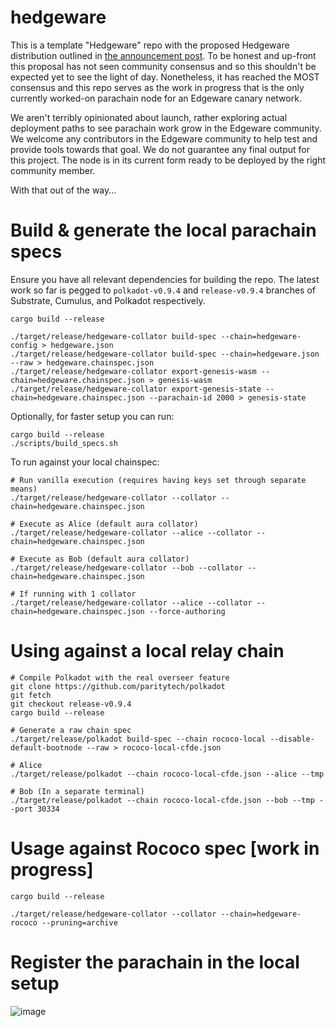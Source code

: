 # hedgeware
This is a template "Hedgeware" repo with the proposed Hedgeware distribution outlined in [the announcement post](https://commonwealth.im/edgeware/proposal/discussion/1153). To be honest and up-front this proposal has not seen community consensus and so this shouldn't be expected yet to see the light of day. Nonetheless, it has reached the MOST consensus and this repo serves as the work in progress that is the only currently worked-on parachain node for an Edgeware canary network.

We aren't terribly opinionated about launch, rather exploring actual deployment paths to see parachain work grow in the Edgeware community. We welcome any contributors in the Edgeware community to help test and provide tools towards that goal. We do not guarantee any final output for this project. The node is in its current form ready to be deployed by the right community member.

With that out of the way...

# Build & generate the local parachain specs
Ensure you have all relevant dependencies for building the repo. The latest work so far is pegged to `polkadot-v0.9.4` and `release-v0.9.4` branches of Substrate, Cumulus, and Polkadot respectively.
```
cargo build --release

./target/release/hedgeware-collator build-spec --chain=hedgeware-config > hedgeware.json
./target/release/hedgeware-collator build-spec --chain=hedgeware.json --raw > hedgeware.chainspec.json
./target/release/hedgeware-collator export-genesis-wasm --chain=hedgeware.chainspec.json > genesis-wasm
./target/release/hedgeware-collator export-genesis-state --chain=hedgeware.chainspec.json --parachain-id 2000 > genesis-state
```
Optionally, for faster setup you can run:
```
cargo build --release
./scripts/build_specs.sh
```
To run against your local chainspec:
```
# Run vanilla execution (requires having keys set through separate means)
./target/release/hedgeware-collator --collator --chain=hedgeware.chainspec.json

# Execute as Alice (default aura collator)
./target/release/hedgeware-collator --alice --collator --chain=hedgeware.chainspec.json

# Execute as Bob (default aura collator)
./target/release/hedgeware-collator --bob --collator --chain=hedgeware.chainspec.json

# If running with 1 collator
./target/release/hedgeware-collator --alice --collator --chain=hedgeware.chainspec.json --force-authoring
```

# Using against a local relay chain
```
# Compile Polkadot with the real overseer feature
git clone https://github.com/paritytech/polkadot
git fetch
git checkout release-v0.9.4
cargo build --release

# Generate a raw chain spec
./target/release/polkadot build-spec --chain rococo-local --disable-default-bootnode --raw > rococo-local-cfde.json

# Alice
./target/release/polkadot --chain rococo-local-cfde.json --alice --tmp

# Bob (In a separate terminal)
./target/release/polkadot --chain rococo-local-cfde.json --bob --tmp --port 30334
```

# Usage against Rococo spec [work in progress]
```
cargo build --release

./target/release/hedgeware-collator --collator --chain=hedgeware-rococo --pruning=archive
```

# Register the parachain in the local setup
![image](https://user-images.githubusercontent.com/13153687/122500037-ffaa8300-cfbf-11eb-850d-8d76f51d0722.png)
